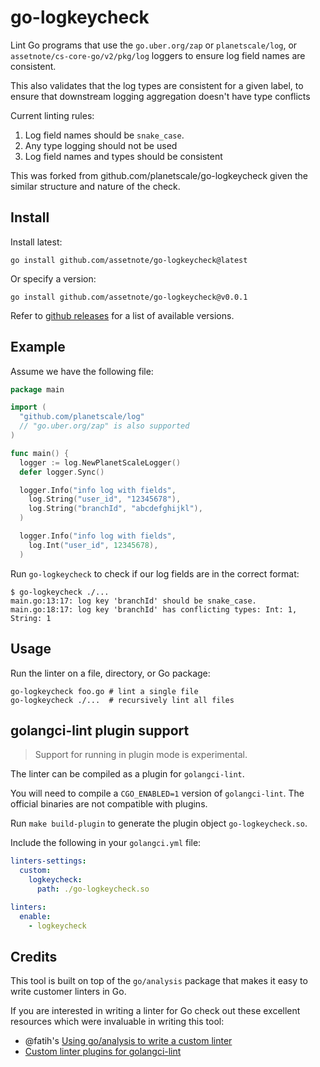 # go-logkeycheck

Lint Go programs that use the `go.uber.org/zap` or `planetscale/log`, or `assetnote/cs-core-go/v2/pkg/log` loggers to ensure log field names are consistent.

This also validates that the log types are consistent for a given label, to ensure that downstream logging aggregation doesn't have type conflicts

Current linting rules:

1. Log field names should be `snake_case`.
2. Any type logging should not be used
3. Log field names and types should be consistent

This was forked from github.com/planetscale/go-logkeycheck given the similar structure and nature of the check.

## Install

Install latest:

```console
go install github.com/assetnote/go-logkeycheck@latest
```

Or specify a version:

```console
go install github.com/assetnote/go-logkeycheck@v0.0.1
```

Refer to [github releases](https://github.com/assetnote/go-logkeycheck/releases) for a list of available versions.

## Example

Assume we have the following file:

```go
package main

import (
  "github.com/planetscale/log"
  // "go.uber.org/zap" is also supported
)

func main() {
  logger := log.NewPlanetScaleLogger()
  defer logger.Sync()

  logger.Info("info log with fields",
    log.String("user_id", "12345678"),
    log.String("branchId", "abcdefghijkl"),
  )

  logger.Info("info log with fields",
    log.Int("user_id", 12345678),
  )
```

Run `go-logkeycheck` to check if our log fields are in the correct format:

```console
$ go-logkeycheck ./...
main.go:13:17: log key 'branchId' should be snake_case.
main.go:18:17: log key 'branchId' has conflicting types: Int: 1, String: 1
```

## Usage

Run the linter on a file, directory, or Go package:

```console
go-logkeycheck foo.go # lint a single file
go-logkeycheck ./...  # recursively lint all files
```

## golangci-lint plugin support

> Support for running in plugin mode is experimental.

The linter can be compiled as a plugin for `golangci-lint`.

You will need to compile a `CGO_ENABLED=1` version of `golangci-lint`. The official binaries are not compatible with plugins.

Run `make build-plugin` to generate the plugin object `go-logkeycheck.so`.

Include the following in your `golangci.yml` file:

```yaml
linters-settings:
  custom:
    logkeycheck:
      path: ./go-logkeycheck.so

linters:
  enable:
    - logkeycheck
```

## Credits

This tool is built on top of the `go/analysis` package that makes it easy to write customer linters in Go.

If you are interested in writing a linter for Go check out these excellent resources which were invaluable in writing this tool:

- @fatih's [Using go/analysis to write a custom linter](https://arslan.io/2019/06/13/using-go-analysis-to-write-a-custom-linter/)
- [Custom linter plugins for golangci-lint](https://tech.devoted.com/custom--linter-plugins-for--golangci-lint-cf56b9091491)
